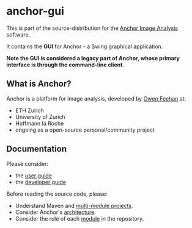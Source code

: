 # anchor-gui

This is part of the source-distribution for the [Anchor Image Analysis](http://www.anchoranalysis.org) software.

It contains the **GUI** for Anchor - a Swing graphical application.

**Note the GUI is considered a legacy part of Anchor, whose primary interface is through the command-line client**.

## What is Anchor?

Anchor is a platform for image analysis, developed by [Owen Feehan](http://www.owenfeehan.com) at:

* ETH Zurich
* University of Zurich
* Hoffmann la Roche
* ongoing as a open-source personal/community project

## Documentation

Please consider:

* the [user guide](https://www.anchoranalysis.org/user_guide.html)
* the [developer guide](https://www.anchoranalysis.org/developer_guide.html)

Before reading the source code, please:

* Understand Maven and [multi-module projects](https://www.anchoranalysis.org/developer_guide_building_anchor.html).
* Consider Anchor's [architecture](https://www.anchoranalysis.org/developer_guide_architecture_overview.html).
* Consider the role of each [module](https://www.anchoranalysis.org/developer_guide_architecture_modules.html) in the repository.